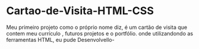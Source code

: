 # Cartao-de-Visita-HTML-CSS
Meu primeiro projeto como o próprio nome diz, é um cartão de visita que contem meu  currículo , futuros projetos e o portfólio.
onde utilizandondo as ferramentas HTML, eu pude Desenvolvello-
